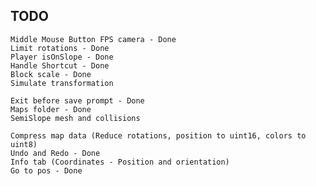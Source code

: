 
## TODO

    Middle Mouse Button FPS camera - Done
    Limit rotations - Done
    Player isOnSlope - Done
    Handle Shortcut - Done
    Block scale - Done
    Simulate transformation

    Exit before save prompt - Done
    Maps folder - Done
    SemiSlope mesh and collisions

    Compress map data (Reduce rotations, position to uint16, colors to uint8)
    Undo and Redo - Done
    Info tab (Coordinates - Position and orientation)
    Go to pos - Done
